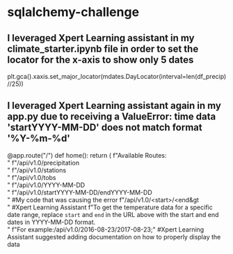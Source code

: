 # sqlalchemy-challenge
## I leveraged Xpert Learning assistant in my climate_starter.ipynb file in order to set the locator for the x-axis to show only 5 dates
  plt.gca().xaxis.set_major_locator(mdates.DayLocator(interval=len(df_precip)//25))
  
## I leveraged Xpert Learning assistant again in my app.py due to receiving a ValueError: time data 'startYYYY-MM-DD' does not match format '%Y-%m-%d'
  @app.route("/")
  def home():
     return (
        f"Available Routes:<br/>"
        f"/api/v1.0/precipitation<br/>"
        f"/api/v1.0/stations<br/>"
        f"/api/v1.0/tobs<br/>"
        f"/api/v1.0/YYYY-MM-DD<br/>"
        f"/api/v1.0/startYYYY-MM-DD/endYYYY-MM-DD<br/>" #My code that was causing the error
        f"/api/v1.0/&lt;start&gt;/&lt;end&gt<br/>" #Xpert Learning Assistant
        f"To get the temperature data for a specific date range, replace `start` and `end` in the URL above with the start and end dates in YYYY-MM-DD format.</br>"
        f"For example:/api/v1.0/2016-08-23/2017-08-23;" #Xpert Learning Assistant suggested adding documentation on how to properly display the data
     

     
